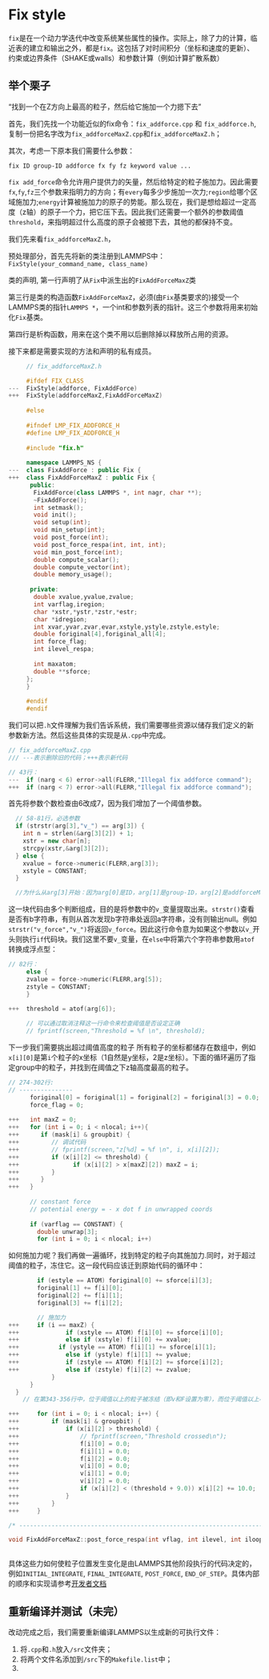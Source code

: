 # Fix style

`fix`是在一个动力学迭代中改变系统某些属性的操作。实际上，除了力的计算，临近表的建立和输出之外，都是`fix`。这包括了对时间积分（坐标和速度的更新）、约束或边界条件（SHAKE或walls）和参数计算（例如计算扩散系数）

## 举个栗子

“找到一个在Z方向上最高的粒子，然后给它施加一个力摁下去”

首先，我们先找一个功能近似的fix命令：`fix_addforce.cpp` 和 `fix_addforce.h`, 复制一份把名字改为`fix_addforceMaxZ.cpp`和`fix_addforceMaxZ.h`；

其次，考虑一下原本我们需要什么参数：

```
fix ID group-ID addforce fx fy fz keyword value ...
```

`fix add_force`命令允许用户提供力的矢量，然后给特定的粒子施加力。因此需要`fx`,`fy`,`fz`三个参数来指明力的方向；有`every`每多少步施加一次力;`region`给哪个区域施加力;`energy`计算被施加力的原子的势能。那么现在，我们是想给超过一定高度（z轴）的原子一个力，把它压下去。因此我们还需要一个额外的参数阈值`threshold`，来指明超过什么高度的原子会被摁下去，其他的都保持不变。

我们先来看`fix_addforceMaxZ.h`，

预处理部分，首先先将新的类注册到LAMMPS中：`FixStyle(your_command_name, class_name)`

类的声明, 第一行声明了从`Fix`中派生出的`FixAddForceMaxZ`类

第三行是类的构造函数`FixAddForceMaxZ`，必须(由`Fix`基类要求的)接受一个LAMMPS类的指针`LAMMPS *`，一个int和参数列表的指针。这三个参数将用来初始化`Fix`基类。

第四行是析构函数，用来在这个类不用以后删除掉以释放所占用的资源。

接下来都是需要实现的方法和声明的私有成员。

```cpp
     // fix_addforceMaxZ.h

     #ifdef FIX_CLASS
---  FixStyle(addforce, FixAddForce)     
+++  FixStyle(addforceMaxZ,FixAddForceMaxZ)
     
     #else
     
     #ifndef LMP_FIX_ADDFORCE_H
     #define LMP_FIX_ADDFORCE_H
     
     #include "fix.h"
     
     namespace LAMMPS_NS {
---  class FixAddForce : public Fix {
+++  class FixAddForceMaxZ : public Fix {
      public:
       FixAddForce(class LAMMPS *, int nagr, char **);
       ~FixAddForce();
       int setmask();
       void init();
       void setup(int);
       void min_setup(int);
       void post_force(int);
       void post_force_respa(int, int, int);
       void min_post_force(int);
       double compute_scalar();
       double compute_vector(int);
       double memory_usage();
     
      private:
       double xvalue,yvalue,zvalue;
       int varflag,iregion;
       char *xstr,*ystr,*zstr,*estr;
       char *idregion;
       int xvar,yvar,zvar,evar,xstyle,ystyle,zstyle,estyle;
       double foriginal[4],foriginal_all[4];
       int force_flag;
       int ilevel_respa;
     
       int maxatom;
       double **sforce;
     };
     }
     
     #endif
     #endif
```

我们可以把`.h`文件理解为我们告诉系统，我们需要哪些资源以储存我们定义的新参数新方法。然后这些具体的实现是从`.cpp`中完成。

```cpp
// fix_addforceMaxZ.cpp
/// ---表示删除旧的代码；+++表示新代码

// 43行： 
---  if (narg < 6) error->all(FLERR,"Illegal fix addforce command");
+++  if (narg < 7) error->all(FLERR,"Illegal fix addforce command");
```

首先将参数个数检查由6改成7，因为我们增加了一个阈值参数。

```cpp
  // 58-81行，必选参数
  if (strstr(arg[3],"v_") == arg[3]) {
    int n = strlen(&arg[3][2]) + 1;
    xstr = new char[n];
    strcpy(xstr,&arg[3][2]);
  } else {
    xvalue = force->numeric(FLERR,arg[3]);
    xstyle = CONSTANT;
  }

  //为什么从arg[3]开始：因为arg[0]是ID，arg[1]是group-ID，arg[2]是addforceMaxZ
```

这一块代码由多个判断组成，目的是将参数中的`v_`变量提取出来。`strstr()`查看是否有b字符串，有则从首次发现b字符串处返回a字符串，没有则输出null。例如`strstr("v_force","v_")`将返回`v_force`。因此这行命令意为如果这个参数以`v_`开头则执行`if`代码块。我们这里不要`v_`变量，在`else`中将第六个字符串参数用`atof`转换成浮点型：

```cpp
// 82行：
     else {
     zvalue = force->numeric(FLERR,arg[5]);
     zstyle = CONSTANT;
     }

+++  threshold = atof(arg[6]);
     
     // 可以通过取消注释这一行命令来检查阈值是否设定正确
     // fprintf(screen,"Threshold = %f \n", threshold); 
```

下一步我们需要挑出超过阈值高度的粒子
所有粒子的坐标都储存在数组中，例如`x[i][0]`是第`i`个粒子的x坐标（1自然是y坐标，2是z坐标）。下面的循环遍历了指定group中的粒子，并找到在阈值之下z轴高度最高的粒子。

```cpp
// 274-302行:
// ---------------
      foriginal[0] = foriginal[1] = foriginal[2] = foriginal[3] = 0.0;
      force_flag = 0;
      
+++   int maxZ = 0;
+++   for (int i = 0; i < nlocal; i++){
+++      if (mask[i] & groupbit) {	
+++         // 调试代码
+++	        // fprintf(screen,"z[%d] = %f \n", i, x[i][2]);
+++	        if (x[i][2] <= threshold) {
+++		          if (x[i][2] > x[maxZ][2]) maxZ = i;
+++	        }
+++      }
+++   }
    
      // constant force
      // potential energy = - x dot f in unwrapped coords
    
      if (varflag == CONSTANT) {
        double unwrap[3];
        for (int i = 0; i < nlocal; i++)
```
如何施加力呢？我们再做一遍循环，找到特定的粒子向其施加力.同时，对于超过阈值的粒子，冻住它。这一段代码应该迁到原始代码的循环中：

```cpp
        if (estyle == ATOM) foriginal[0] += sforce[i][3];
        foriginal[1] += f[i][0];
        foriginal[2] += f[i][1];
        foriginal[3] += f[i][2];

		// 施加力
+++   	if (i == maxZ) {
+++         	if (xstyle == ATOM) f[i][0] += sforce[i][0];
+++         	else if (xstyle) f[i][0] += xvalue;
+++           if (ystyle == ATOM) f[i][1] += sforce[i][1];
+++         	else if (ystyle) f[i][1] += yvalue;
+++         	if (zstyle == ATOM) f[i][2] += sforce[i][2];
+++         	else if (zstyle) f[i][2] += zvalue;
		    }
      }
  }
    // 在第343-356行中，位于阈值以上的粒子被冻结（即v和F设置为零），而位于阈值以上小于9.0埃的粒子将进一步上移10.0埃：

+++     for (int i = 0; i < nlocal; i++) {  
+++   	    if (mask[i] & groupbit) {	
+++   			if (x[i][2] > threshold) {
+++   				// fprintf(screen,"Threshold crossed\n");
+++   				f[i][0] = 0.0;
+++     		    f[i][1] = 0.0;
+++   		    	f[i][2] = 0.0;
+++   				v[i][0] = 0.0;
+++   				v[i][1] = 0.0;
+++   				v[i][2] = 0.0;
+++   				if (x[i][2] < (threshold + 9.0)) x[i][2] += 10.0;	
+++     		}
+++     	}
+++     }

/* ---------------------------------------------------------------------- */

void FixAddForceMaxZ::post_force_respa(int vflag, int ilevel, int iloop)
  
```
具体这些力如何使粒子位置发生变化是由LAMMPS其他阶段执行的代码决定的，例如`INITIAL_INTEGRATE`, `FINAL_INTEGRATE`, `POST_FORCE`, `END_OF_STEP`。具体内部的顺序和实现请参考[开发者文档](https://lammps.sandia.gov/doc/Developer.pdf)

## 重新编译并测试（未完）

改动完成之后，我们需要重新编译LAMMPS以生成新的可执行文件：

1. 将`.cpp`和`.h`放入`/src`文件夹；
2. 将两个文件名添加到`/src`下的`Makefile.list`中；
3. 